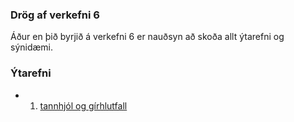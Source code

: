 ### Drög af verkefni 6
Áður en þið byrjið á verkefni 6 er nauðsyn að skoða allt ýtarefni og sýnidæmi.
### Ýtarefni
* 1. [tannhjól og gírhlutfall](https://www.youtube.com/watch?v=D_i3PJIYtuY)
